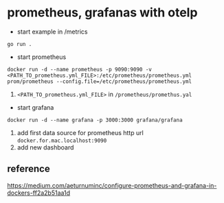 # prometheus, grafanas with otelp

- start example in /metrics
```
go run .
```

- start prometheus
```
docker run -d --name prometheus -p 9090:9090 -v <PATH_TO_prometheus.yml_FILE>:/etc/prometheus/prometheus.yml prom/prometheus --config.file=/etc/prometheus/prometheus.yml
```
1. `<PATH_TO_prometheus.yml_FILE>` in `/prometheus/promethus.yal`

- start grafana
```
docker run -d --name grafana -p 3000:3000 grafana/grafana
```
1. add first data source for prometheus http url `docker.for.mac.localhost:9090`
2. add new dashboard

## reference
https://medium.com/aeturnuminc/configure-prometheus-and-grafana-in-dockers-ff2a2b51aa1d